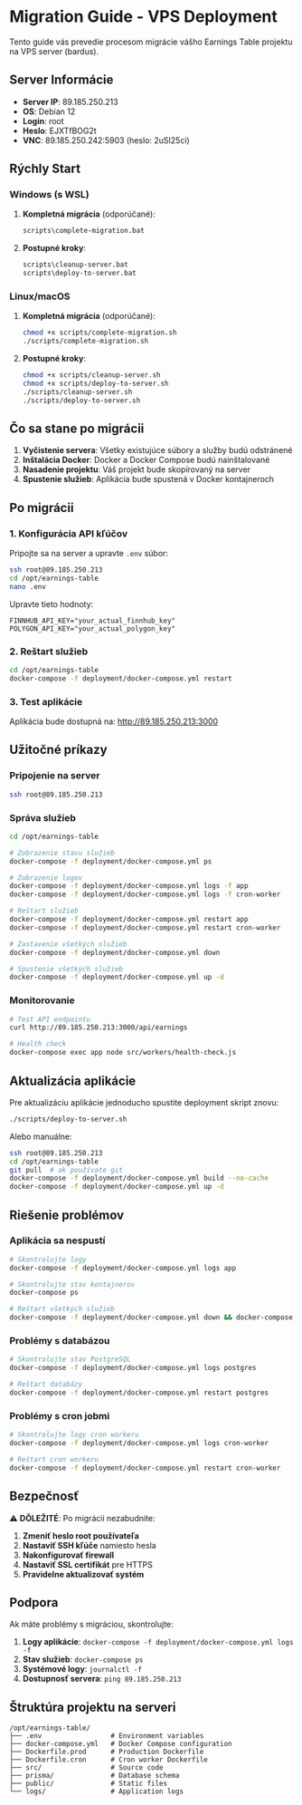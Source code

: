 # Migration Guide - VPS Deployment

Tento guide vás prevedie procesom migrácie vášho Earnings Table projektu na VPS server (bardus).

## Server Informácie

- **Server IP**: 89.185.250.213
- **OS**: Debian 12
- **Login**: root
- **Heslo**: EJXTfBOG2t
- **VNC**: 89.185.250.242:5903 (heslo: 2uSI25ci)

## Rýchly Start

### Windows (s WSL)

1. **Kompletná migrácia** (odporúčané):

   ```cmd
   scripts\complete-migration.bat
   ```

2. **Postupné kroky**:
   ```cmd
   scripts\cleanup-server.bat
   scripts\deploy-to-server.bat
   ```

### Linux/macOS

1. **Kompletná migrácia** (odporúčané):

   ```bash
   chmod +x scripts/complete-migration.sh
   ./scripts/complete-migration.sh
   ```

2. **Postupné kroky**:
   ```bash
   chmod +x scripts/cleanup-server.sh
   chmod +x scripts/deploy-to-server.sh
   ./scripts/cleanup-server.sh
   ./scripts/deploy-to-server.sh
   ```

## Čo sa stane po migrácii

1. **Vyčistenie servera**: Všetky existujúce súbory a služby budú odstránené
2. **Inštalácia Docker**: Docker a Docker Compose budú nainštalované
3. **Nasadenie projektu**: Váš projekt bude skopírovaný na server
4. **Spustenie služieb**: Aplikácia bude spustená v Docker kontajneroch

## Po migrácii

### 1. Konfigurácia API kľúčov

Pripojte sa na server a upravte `.env` súbor:

```bash
ssh root@89.185.250.213
cd /opt/earnings-table
nano .env
```

Upravte tieto hodnoty:

```env
FINNHUB_API_KEY="your_actual_finnhub_key"
POLYGON_API_KEY="your_actual_polygon_key"
```

### 2. Reštart služieb

```bash
cd /opt/earnings-table
docker-compose -f deployment/docker-compose.yml restart
```

### 3. Test aplikácie

Aplikácia bude dostupná na: http://89.185.250.213:3000

## Užitočné príkazy

### Pripojenie na server

```bash
ssh root@89.185.250.213
```

### Správa služieb

```bash
cd /opt/earnings-table

# Zobrazenie stavu služieb
docker-compose -f deployment/docker-compose.yml ps

# Zobrazenie logov
docker-compose -f deployment/docker-compose.yml logs -f app
docker-compose -f deployment/docker-compose.yml logs -f cron-worker

# Reštart služieb
docker-compose -f deployment/docker-compose.yml restart app
docker-compose -f deployment/docker-compose.yml restart cron-worker

# Zastavenie všetkých služieb
docker-compose -f deployment/docker-compose.yml down

# Spustenie všetkých služieb
docker-compose -f deployment/docker-compose.yml up -d
```

### Monitorovanie

```bash
# Test API endpointu
curl http://89.185.250.213:3000/api/earnings

# Health check
docker-compose exec app node src/workers/health-check.js
```

## Aktualizácia aplikácie

Pre aktualizáciu aplikácie jednoducho spustite deployment skript znovu:

```bash
./scripts/deploy-to-server.sh
```

Alebo manuálne:

```bash
ssh root@89.185.250.213
cd /opt/earnings-table
git pull  # ak používate git
docker-compose -f deployment/docker-compose.yml build --no-cache
docker-compose -f deployment/docker-compose.yml up -d
```

## Riešenie problémov

### Aplikácia sa nespustí

```bash
# Skontrolujte logy
docker-compose -f deployment/docker-compose.yml logs app

# Skontrolujte stav kontajnerov
docker-compose ps

# Reštart všetkých služieb
docker-compose -f deployment/docker-compose.yml down && docker-compose -f deployment/docker-compose.yml up -d
```

### Problémy s databázou

```bash
# Skontrolujte stav PostgreSQL
docker-compose -f deployment/docker-compose.yml logs postgres

# Reštart databázy
docker-compose -f deployment/docker-compose.yml restart postgres
```

### Problémy s cron jobmi

```bash
# Skontrolujte logy cron workeru
docker-compose -f deployment/docker-compose.yml logs cron-worker

# Reštart cron workeru
docker-compose -f deployment/docker-compose.yml restart cron-worker
```

## Bezpečnosť

⚠️ **DÔLEŽITÉ**: Po migrácii nezabudnite:

1. **Zmeniť heslo root používateľa**
2. **Nastaviť SSH kľúče** namiesto hesla
3. **Nakonfigurovať firewall**
4. **Nastaviť SSL certifikát** pre HTTPS
5. **Pravidelne aktualizovať systém**

## Podpora

Ak máte problémy s migráciou, skontrolujte:

1. **Logy aplikácie**: `docker-compose -f deployment/docker-compose.yml logs -f`
2. **Stav služieb**: `docker-compose ps`
3. **Systémové logy**: `journalctl -f`
4. **Dostupnosť servera**: `ping 89.185.250.213`

## Štruktúra projektu na serveri

```
/opt/earnings-table/
├── .env                 # Environment variables
├── docker-compose.yml   # Docker Compose configuration
├── Dockerfile.prod      # Production Dockerfile
├── Dockerfile.cron      # Cron worker Dockerfile
├── src/                 # Source code
├── prisma/              # Database schema
├── public/              # Static files
└── logs/                # Application logs
```
